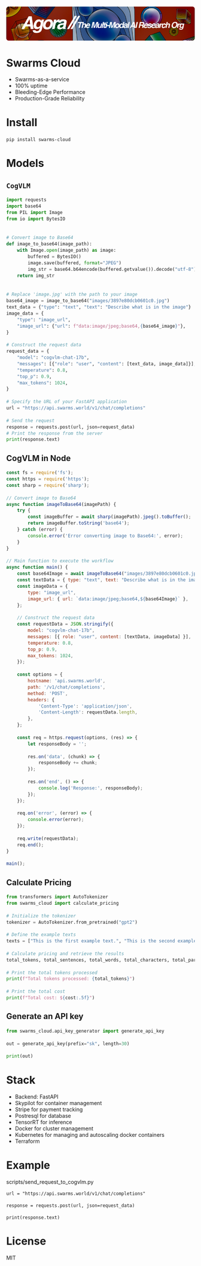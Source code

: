 [![Multi-Modality](agorabanner.png)](https://discord.gg/qUtxnK2NMf)

# Swarms Cloud
- Swarms-as-a-service
- 100% uptime
- Bleeding-Edge Performance
- Production-Grade Reliability
  
# Install
`pip install swarms-cloud`

# Models

## `CogVLM`
```python
import requests
import base64
from PIL import Image
from io import BytesIO


# Convert image to Base64
def image_to_base64(image_path):
    with Image.open(image_path) as image:
        buffered = BytesIO()
        image.save(buffered, format="JPEG")
        img_str = base64.b64encode(buffered.getvalue()).decode("utf-8")
    return img_str


# Replace 'image.jpg' with the path to your image
base64_image = image_to_base64("images/3897e80dcb0601c0.jpg")
text_data = {"type": "text", "text": "Describe what is in the image"}
image_data = {
    "type": "image_url",
    "image_url": {"url": f"data:image/jpeg;base64,{base64_image}"},
}

# Construct the request data
request_data = {
    "model": "cogvlm-chat-17b",
    "messages": [{"role": "user", "content": [text_data, image_data]}],
    "temperature": 0.8,
    "top_p": 0.9,
    "max_tokens": 1024,
}

# Specify the URL of your FastAPI application
url = "https://api.swarms.world/v1/chat/completions"

# Send the request
response = requests.post(url, json=request_data)
# Print the response from the server
print(response.text)
```

## CogVLM in Node
```js
const fs = require('fs');
const https = require('https');
const sharp = require('sharp');

// Convert image to Base64
async function imageToBase64(imagePath) {
    try {
        const imageBuffer = await sharp(imagePath).jpeg().toBuffer();
        return imageBuffer.toString('base64');
    } catch (error) {
        console.error('Error converting image to Base64:', error);
    }
}

// Main function to execute the workflow
async function main() {
    const base64Image = await imageToBase64("images/3897e80dcb0601c0.jpg");
    const textData = { type: "text", text: "Describe what is in the image" };
    const imageData = {
        type: "image_url",
        image_url: { url: `data:image/jpeg;base64,${base64Image}` },
    };

    // Construct the request data
    const requestData = JSON.stringify({
        model: "cogvlm-chat-17b",
        messages: [{ role: "user", content: [textData, imageData] }],
        temperature: 0.8,
        top_p: 0.9,
        max_tokens: 1024,
    });

    const options = {
        hostname: 'api.swarms.world',
        path: '/v1/chat/completions',
        method: 'POST',
        headers: {
            'Content-Type': 'application/json',
            'Content-Length': requestData.length,
        },
    };

    const req = https.request(options, (res) => {
        let responseBody = '';

        res.on('data', (chunk) => {
            responseBody += chunk;
        });

        res.on('end', () => {
            console.log('Response:', responseBody);
        });
    });

    req.on('error', (error) => {
        console.error(error);
    });

    req.write(requestData);
    req.end();
}

main();
```



## Calculate Pricing
```python
from transformers import AutoTokenizer
from swarms_cloud import calculate_pricing

# Initialize the tokenizer
tokenizer = AutoTokenizer.from_pretrained("gpt2")

# Define the example texts
texts = ["This is the first example text.", "This is the second example text."]

# Calculate pricing and retrieve the results
total_tokens, total_sentences, total_words, total_characters, total_paragraphs, cost = calculate_pricing(texts, tokenizer)

# Print the total tokens processed
print(f"Total tokens processed: {total_tokens}")

# Print the total cost
print(f"Total cost: ${cost:.5f}")
```


## Generate an API key
```python
from swarms_cloud.api_key_generator import generate_api_key

out = generate_api_key(prefix="sk", length=30)

print(out)

```

# Stack
- Backend: FastAPI
- Skypilot for container management
- Stripe for payment tracking
- Postresql for database
- TensorRT for inference
- Docker for cluster management
- Kubernetes for managing and autoscaling docker containers
- Terraform


# Example

scripts/send_request_to_cogvlm.py
```
url = "https://api.swarms.world/v1/chat/completions"

response = requests.post(url, json=request_data)

print(response.text)
```
# License
MIT
